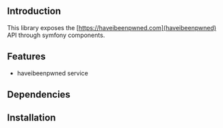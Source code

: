 ## Introduction
This library exposes the [https://haveibeenpwned.com](haveibeenpwned) API through symfony components.

## Features
- haveibeenpwned service

## Dependencies

## Installation

